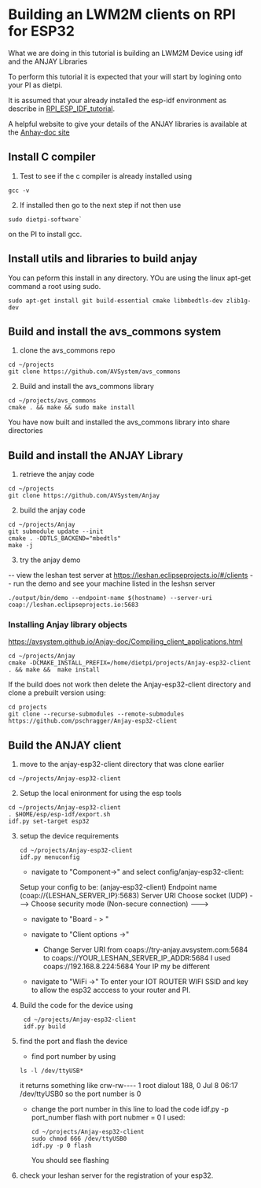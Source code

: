 # Building an LWM2M clients on RPI for ESP32


What we are doing in this tutorial is building an LWM2M Device using idf and the ANJAY Libraries

To perform this tutorial it is expected that your will start by logining onto your PI as dietpi.

It is assumed that your already installed the esp-idf environment as describe in [RPI_ESP_IDF_tutorial](../RPI_ESP_IDF_tutorial).


A helpful website to give your details of the ANJAY libraries is available at the [Anhay-doc site](https://avsystem.github.io/Anjay-doc/Introduction.html)

## Install C compiler ##

1.  Test to see if the c compiler is already installed  using 

```
gcc -v
```

2. If installed then go to the next step if not then use 

```
sudo dietpi-software`
```
on the PI to install gcc.

## Install utils and libraries to build anjay ###

You can peform this install in any directory.  YOu are using the linux apt-get command a root using sudo.

``` 
sudo apt-get install git build-essential cmake libmbedtls-dev zlib1g-dev
```

## Build and install the avs_commons system ##


1. clone the avs_commons repo
```
cd ~/projects
git clone https://github.com/AVSystem/avs_commons
```
2. Build and install the avs_commons library
```
cd ~/projects/avs_commons
cmake . && make && sudo make install
```

You have now built and installed the avs_commons library into share directories

## Build and install the ANJAY Library ##

1. retrieve the anjay code
```
cd ~/projects
git clone https://github.com/AVSystem/Anjay
```
2. build the anjay code
```
cd ~/projects/Anjay
git submodule update --init
cmake . -DDTLS_BACKEND="mbedtls"
make -j
```
3. try the anjay demo

-- view the leshan test server at https://leshan.eclipseprojects.io/#/clients
-- run the demo and see your machine listed in the leshsn server
```
./output/bin/demo --endpoint-name $(hostname) --server-uri coap://leshan.eclipseprojects.io:5683
```


### Installing Anjay library objects
https://avsystem.github.io/Anjay-doc/Compiling_client_applications.html
```
cd ~/projects/Anjay
cmake -DCMAKE_INSTALL_PREFIX=/home/dietpi/projects/Anjay-esp32-client . && make &&  make install
```

If the build does not work then delete the Anjay-esp32-client directory and clone a prebuilt version using:

```
cd projects
git clone --recurse-submodules --remote-submodules https://github.com/pschragger/Anjay-esp32-client
```

## Build the ANJAY client ##

1. move to the anjay-esp32-client directory that was clone earlier
```
cd ~/projects/Anjay-esp32-client
```

2. Setup the local enironment for using the esp tools
```
cd ~/projects/Anjay-esp32-client
. $HOME/esp/esp-idf/export.sh
idf.py set-target esp32 
```
3. setup the device requirements
     ```
     cd ~/projects/Anjay-esp32-client
     idf.py menuconfig
     ```
     - navigate to "Component->" and select config/anjay-esp32-client:

     Setup your config to be:
     (anjay-esp32-client) Endpoint name
     (coap://{LESHAN_SERVER_IP}:5683) Server URI
     Choose socket (UDP)  --->
     Choose security mode (Non-secure connection)  --->


     - navigate to "Board - > "

     -  navigate to "Client options ->"
          - Change Server URI from coaps://try-anjay.avsystem.com:5684 to  coaps://YOUR_LESHAN_SERVER_IP_ADDR:5684
	    I used coaps://192.168.8.224:5684
	    Your IP my be different
	    
     -  navigate to "WiFi ->"
         To enter your IOT ROUTER WIFI SSID and key to allow the esp32 acccess to your router and PI.
	 
4. Build the code for the device using
    
    ```
     cd ~/projects/Anjay-esp32-client
     idf.py build
     ```

5. find the port and flash the device

   - find port number by using
   ```
   ls -l /dev/ttyUSB*
   ```
   it returns something like
   crw-rw---- 1 root dialout 188, 0 Jul  8 06:17 /dev/ttyUSB0
   so the port number is 0

   - change the port number in this line to load the code
    idf.py -p  port_number flash
    with port nubmer = 0 I used:
     ```
     cd ~/projects/Anjay-esp32-client
     sudo chmod 666 /dev/ttyUSB0
     idf.py -p 0 flash
     ```
     You should see flashing

  6. check your leshan server for the registration of your esp32.


